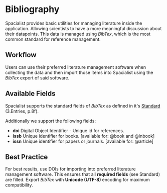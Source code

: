 # Bibliography

Spacialist provides basic utilities for managing literature inside the application. Allowing scientists
to have a more meaningful discussion about their datapoints. This data is managed using _BibTex_, which is 
the most common standard for reference management.

## Workflow

Users can use their preferred literature management software when collecting the data and then import 
those items into Spacialist using the _BibTex_ export of said software.

## Available Fields

Spacialist supports the standard fields of _BibTex_ as defined in it's [Standard](https://ftp.gwdg.de/pub/ctan/biblio/bibtex/base/btxdoc.pdf) (3.Entries, p.8f).

Additionally we support the following fields:

-  **doi** Digital Object Identifier - Unique id for references.
- **issb** Unique identifier for books. [available for: @book and @inbook]
- **issn** Unique identifier for papers or journals. [available for: @article]

## Best Practice

For best results, use DOIs for importing into preferred literature management software. This ensures that all **required fields** (see Standard) are filled. Export _BibTex_ with **Unicode (UTF-8)** encoding for maximum compatibility.

